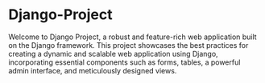 # Django-Project
Welcome to Django Project, a robust and feature-rich web application built on the Django framework. This project showcases the best practices for creating a dynamic and scalable web application using Django, incorporating essential components such as forms, tables, a powerful admin interface, and meticulously designed views.
